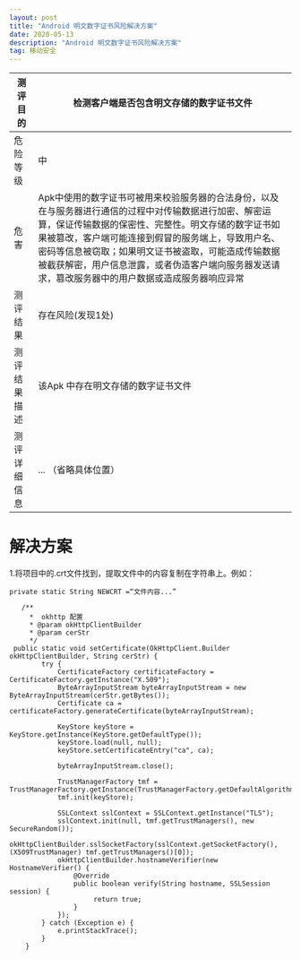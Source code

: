 ```yaml
---
layout: post
title: "Android 明文数字证书风险解决方案"
date: 2020-05-13
description: "Android 明文数字证书风险解决方案"
tag: 移动安全
---
```



| 测评目的 | 检测客户端是否包含明文存储的数字证书文件 |
|--|--|
| 危险等级 | 中 |
| 危害 | Apk中使用的数字证书可被用来校验服务器的合法身份，以及在与服务器进行通信的过程中对传输数据进行加密、解密运算，保证传输数据的保密性、完整性。明文存储的数字证书如果被篡改，客户端可能连接到假冒的服务端上，导致用户名、密码等信息被窃取；如果明文证书被盗取，可能造成传输数据被截获解密，用户信息泄露，或者伪造客户端向服务器发送请求，篡改服务器中的用户数据或造成服务器响应异常 |
| 测评结果 | 存在风险(发现1处) |
| 测评结果描述 | 该Apk 中存在明文存储的数字证书文件 |
| 测评详细信息 | ... （省略具体位置） |

# 解决方案
1.将项目中的.crt文件找到，提取文件中的内容复制在字符串上。例如：
```
private static String NEWCRT =“文件内容...”

   /**
     *  okhttp 配置
     * @param okHttpClientBuilder
     * @param cerStr
     */
 public static void setCertificate(OkHttpClient.Builder okHttpClientBuilder, String cerStr) {
        try {
            CertificateFactory certificateFactory = CertificateFactory.getInstance("X.509");
            ByteArrayInputStream byteArrayInputStream = new ByteArrayInputStream(cerStr.getBytes());
            Certificate ca = certificateFactory.generateCertificate(byteArrayInputStream);

            KeyStore keyStore = KeyStore.getInstance(KeyStore.getDefaultType());
            keyStore.load(null, null);
            keyStore.setCertificateEntry("ca", ca);

            byteArrayInputStream.close();

            TrustManagerFactory tmf = TrustManagerFactory.getInstance(TrustManagerFactory.getDefaultAlgorithm());
            tmf.init(keyStore);

            SSLContext sslContext = SSLContext.getInstance("TLS");
            sslContext.init(null, tmf.getTrustManagers(), new SecureRandom());
            okHttpClientBuilder.sslSocketFactory(sslContext.getSocketFactory(), (X509TrustManager) tmf.getTrustManagers()[0]);
            okHttpClientBuilder.hostnameVerifier(new HostnameVerifier() {
                @Override
                public boolean verify(String hostname, SSLSession session) {
                     return true;
                }
            });
        } catch (Exception e) {
            e.printStackTrace();
        }
    }

```

